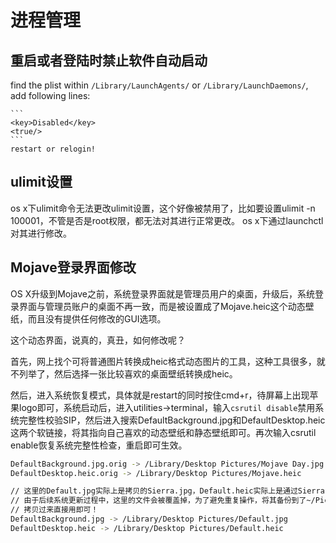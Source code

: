 # 进程管理

## 重启或者登陆时禁止软件自动启动
find the plist within `/Library/LaunchAgents/` or `/Library/LaunchDaemons/`, add following lines:

    ```
    <key>Disabled</key>
    <true/>
    ```
    restart or relogin!

## ulimit设置
os x下ulimit命令无法更改ulimit设置，这个好像被禁用了，比如要设置ulimit -n 100001，不管是否是root权限，都无法对其进行正常更改。
os x下通过launchctl对其进行修改。

## Mojave登录界面修改
OS X升级到Mojave之前，系统登录界面就是管理员用户的桌面，升级后，系统登录界面与管理员账户的桌面不再一致，而是被设置成了Mojave.heic这个动态壁纸，而且没有提供任何修改的GUI选项。

这个动态界面，说真的，真丑，如何修改呢？

首先，网上找个可将普通图片转换成heic格式动态图片的工具，这种工具很多，就不列举了，然后选择一张比较喜欢的桌面壁纸转换成heic。

然后，进入系统恢复模式，具体就是restart的同时按住cmd+r，待屏幕上出现苹果logo即可，系统启动后，进入utilities->terminal，输入`csrutil disable`禁用系统完整性校验SIP，然后进入搜索DefaultBackground.jpg和DefaultDesktop.heic这两个软链接，将其指向自己喜欢的动态壁纸和静态壁纸即可。再次输入csrutil enable恢复系统完整性检查，重启即可生效。

```bash
DefaultBackground.jpg.orig -> /Library/Desktop Pictures/Mojave Day.jpg
DefaultDesktop.heic.orig -> /Library/Desktop Pictures/Mojave.heic

// 这里的Default.jpg实际上是拷贝的Sierra.jpg，Default.heic实际上是通过Sierra.jpg生成的heic文件，
// 由于后续系统更新过程中，这里的文件会被覆盖掉，为了避免重复操作，将其备份到了~/Pictures/Wallpaper中，
// 拷贝过来直接用即可！
DefaultBackground.jpg -> /Library/Desktop Pictures/Default.jpg
DefaultDesktop.heic -> /Library/Desktop Pictures/Default.heic

```

